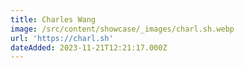 ```yaml
---
title: Charles Wang
image: /src/content/showcase/_images/charl.sh.webp
url: 'https://charl.sh'
dateAdded: 2023-11-21T12:21:17.000Z
---
```


